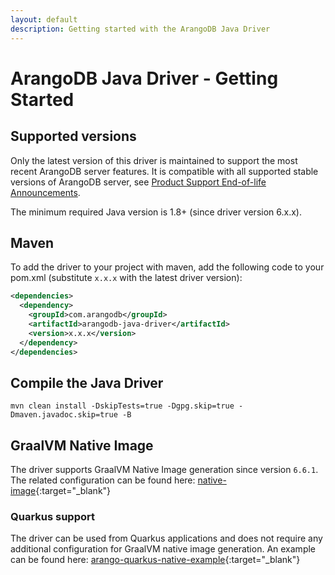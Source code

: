 ```yaml
---
layout: default
description: Getting started with the ArangoDB Java Driver
---
```

# ArangoDB Java Driver - Getting Started

## Supported versions

Only the latest version of this driver is maintained to support the most recent
ArangoDB server features. 
It is compatible with all supported stable versions of ArangoDB server, see 
[Product Support End-of-life Announcements](https://www.arangodb.com/eol-notice).

The minimum required Java version is 1.8+ (since driver version 6.x.x).

## Maven

To add the driver to your project with maven, add the following code to your
pom.xml (substitute `x.x.x` with the latest driver version):

```XML
<dependencies>
  <dependency>
    <groupId>com.arangodb</groupId>
    <artifactId>arangodb-java-driver</artifactId>
    <version>x.x.x</version>
  </dependency>
</dependencies>
```

## Compile the Java Driver

```
mvn clean install -DskipTests=true -Dgpg.skip=true -Dmaven.javadoc.skip=true -B
```

## GraalVM Native Image

The driver supports GraalVM Native Image generation since version `6.6.1`.
The related configuration can be found here:
[native-image](https://github.com/arangodb/arangodb-java-driver/tree/master/src/main/resources/META-INF/native-image){:target="_blank"}

### Quarkus support

The driver can be used from Quarkus applications and does not require any
additional configuration for GraalVM native image generation. An example can be
found here:
[arango-quarkus-native-example](https://github.com/arangodb-helper/arango-quarkus-native-example){:target="_blank"}
